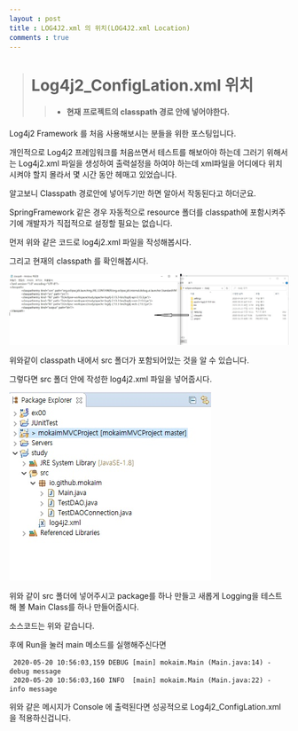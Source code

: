 ```yaml
---
layout : post
title : LOG4J2.xml 의 위치(LOG4J2.xml Location)
comments : true
---
```


> # Log4j2_ConfigLation.xml 위치
>> * #### 현재 프로젝트의 classpath 경로 안에 넣어야한다.

Log4j2 Framework 를 처음 사용해보시는 분들을 위한 포스팅입니다.


개인적으로 Log4j2 프레임워크를 처음쓰면서 테스트를 해보아야 하는데 그러기 위해서는 Log4j2.xml 파일을 생성하여 출력설정을 하여야 하는데 xml파일을 어디에다 위치 시켜야 할지 몰라서 몇 시간 동안 헤매고 있었습니다.




알고보니 Classpath 경로안에 넣어두기만 하면 알아서 작동된다고 하더군요.


SpringFramework 같은 경우 자동적으로 resource 폴더를 classpath에 포함시켜주기에 개발자가 직접적으로 설정할 필요는 없습니다.





<script src="https://gist.github.com/mokaim/a96bfd61496d48216dc554ce42f49aa5.js"></script>


먼저 위와 같은 코드로 log4j2.xml 파일을 작성해봅시다.


그리고 현재의 classpath 를 확인해봅시다.


![log4j2_classpath](/imgs/log4j2_classpath.jpg)



<script src="https://gist.github.com/mokaim/104021d9b7f15d97429647396af44bb9.js"></script>



위와같이 classpath 내에서 src 폴더가 포함되어있는 것을 알 수 있습니다.

그렇다면 src 폴더 안에 작성한 log4j2.xml 파일을 넣어줍시다.


![log4j2_classpath_src](/imgs/log4j2_classpath_src.jpg)


위와 같이 src 폴더에 넣어주시고 package를 하나 만들고 새롭게 Logging을 테스트 해 볼 Main Class를 하나 만들어줍시다.



<script src="https://gist.github.com/mokaim/2a986c812e81937c1a6bedf1847e1e63.js"></script>



소스코드는 위와 같습니다.


후에 Run을 눌러 main 메소드를 실행해주신다면



     2020-05-20 10:56:03,159 DEBUG [main] mokaim.Main (Main.java:14) - debug message
     2020-05-20 10:56:03,160 INFO  [main] mokaim.Main (Main.java:22) - info message


위와 같은 메시지가 Console 에 출력된다면 성공적으로 Log4j2_ConfigLation.xml 을 적용하신겁니다.
